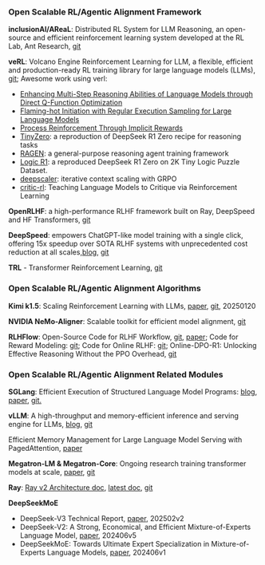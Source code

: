 ### Open Scalable RL/Agentic Alignment Framework

**inclusionAI/AReaL**: Distributed RL System for LLM Reasoning, an open-source and efficient reinforcement learning system developed at the RL Lab, Ant Research, [git](https://github.com/inclusionAI/AReaL)

**veRL**: Volcano Engine Reinforcement Learning for LLM, a flexible, efficient and production-ready RL training library for large language models (LLMs), [git](https://github.com/volcengine/verl); Awesome work using verl:

* [Enhancing Multi-Step Reasoning Abilities of Language Models through Direct Q-Function Optimization](https://arxiv.org/abs/2410.09302)
* [Flaming-hot Initiation with Regular Execution Sampling for Large Language Models](https://arxiv.org/abs/2410.21236)
* [Process Reinforcement Through Implicit Rewards](https://github.com/PRIME-RL/PRIME/)
* [TinyZero](https://github.com/Jiayi-Pan/TinyZero): a reproduction of DeepSeek R1 Zero recipe for reasoning tasks
* [RAGEN](https://github.com/ZihanWang314/ragen): a general-purpose reasoning agent training framework
* [Logic R1](https://github.com/Unakar/Logic-RL): a reproduced DeepSeek R1 Zero on 2K Tiny Logic Puzzle Dataset.
* [deepscaler](https://github.com/agentica-project/deepscaler): iterative context scaling with GRPO
* [critic-rl](https://github.com/HKUNLP/critic-rl): Teaching Language Models to Critique via Reinforcement Learning

**OpenRLHF**: a high-performance RLHF framework built on Ray, DeepSpeed and HF Transformers, [git](https://github.com/OpenRLHF/OpenRLHF)

**DeepSpeed**: empowers ChatGPT-like model training with a single click, offering 15x speedup over SOTA RLHF systems with unprecedented cost reduction at all scales,[blog](https://github.com/deepspeedai/DeepSpeed/tree/master/blogs/deepspeed-chat), [git](https://github.com/deepspeedai/DeepSpeed)

**TRL** - Transformer Reinforcement Learning, [git](https://github.com/huggingface/trl)

### Open Scalable RL/Agentic Alignment Algorithms
**Kimi k1.5**: Scaling Reinforcement Learning with LLMs, [paper](https://arxiv.org/abs/2501.12599), [git](https://github.com/MoonshotAI/Kimi-k1.5/tree/main), 20250120

**NVIDIA NeMo-Aligner**: Scalable toolkit for efficient model alignment, [git](https://github.com/NVIDIA/NeMo-Aligner)

**RLHFlow**: Open-Source Code for RLHF Workflow, [git](https://github.com/RLHFlow), [paper](https://arxiv.org/abs/2405.07863); Code for Reward Modeling: [git](https://github.com/RLHFlow/RLHF-Reward-Modeling); Code for Online RLHF: [git](https://github.com/RLHFlow/Online-RLHF); Online-DPO-R1: Unlocking Effective Reasoning Without the PPO Overhead, [git](https://github.com/RLHFlow/Online-DPO-R1)

### Open Scalable RL/Agentic Alignment Related Modules

**SGLang**: Efficient Execution of Structured Language Model Programs: [blog](https://rocm.blogs.amd.com/artificial-intelligence/sglang/README.html), [paper](https://arxiv.org/abs/2312.07104), [git.](https://github.com/sgl-project/sglang)

**vLLM**: A high-throughput and memory-efficient inference and serving engine for LLMs, [blog](https://blog.vllm.ai/2023/06/20/vllm.html), [git](https://github.com/vllm-project/vllm;)

Efficient Memory Management for Large Language Model Serving with PagedAttention, [paper](https://arxiv.org/pdf/2309.06180)

**Megatron-LM & Megatron-Core**: Ongoing research training transformer models at scale, [paper](https://arxiv.org/abs/1909.08053), [git](https://github.com/NVIDIA/Megatron-LM)

**Ray**: [Ray v2 Architecture doc](https://docs.google.com/document/d/1tBw9A4j62ruI5omIJbMxly-la5w4q_TjyJgJL_jN2fI/preview?tab=t.0), [latest doc](https://docs.ray.io/en/latest/index.html), [git](https://github.com/ray-project/ray)

**DeepSeekMoE**
* DeepSeek-V3 Technical Report, [paper](https://arxiv.org/abs/2412.19437), 202502v2
* DeepSeek-V2: A Strong, Economical, and Efficient Mixture-of-Experts Language Model, [paper](https://arxiv.org/abs/2405.04434), 202406v5
* DeepSeekMoE: Towards Ultimate Expert Specialization in Mixture-of-Experts Language Models, [paper](https://arxiv.org/abs/2401.06066), 202406v1
